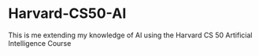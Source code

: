 # Harvard-CS50-AI
This is me extending my knowledge of AI using the Harvard CS 50 Artificial Intelligence Course

